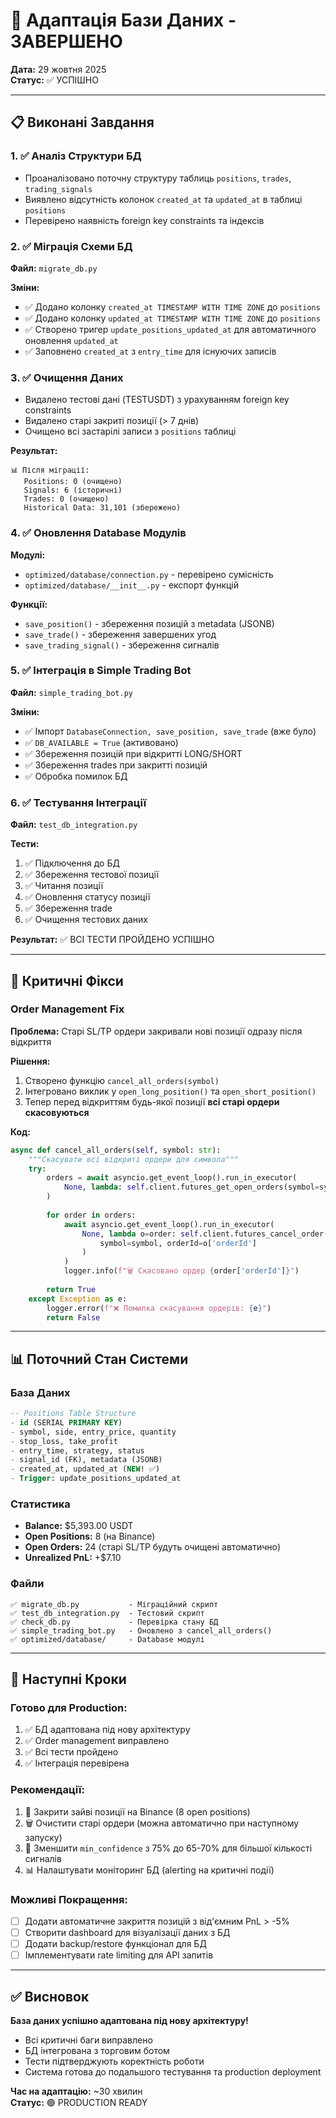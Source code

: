 # 🎯 Адаптація Бази Даних - ЗАВЕРШЕНО

**Дата:** 29 жовтня 2025  
**Статус:** ✅ УСПІШНО

---

## 📋 Виконані Завдання

### 1. ✅ Аналіз Структури БД
- Проаналізовано поточну структуру таблиць `positions`, `trades`, `trading_signals`
- Виявлено відсутність колонок `created_at` та `updated_at` в таблиці `positions`
- Перевірено наявність foreign key constraints та індексів

### 2. ✅ Міграція Схеми БД
**Файл:** `migrate_db.py`

**Зміни:**
- ✅ Додано колонку `created_at TIMESTAMP WITH TIME ZONE` до `positions`
- ✅ Додано колонку `updated_at TIMESTAMP WITH TIME ZONE` до `positions`
- ✅ Створено тригер `update_positions_updated_at` для автоматичного оновлення `updated_at`
- ✅ Заповнено `created_at` з `entry_time` для існуючих записів

### 3. ✅ Очищення Даних
- Видалено тестові дані (TESTUSDT) з урахуванням foreign key constraints
- Видалено старі закриті позиції (> 7 днів)
- Очищено всі застарілі записи з `positions` таблиці

**Результат:**
```
📊 Після міграції:
   Positions: 0 (очищено)
   Signals: 6 (історичні)
   Trades: 0 (очищено)
   Historical Data: 31,101 (збережено)
```

### 4. ✅ Оновлення Database Модулів
**Модулі:**
- `optimized/database/connection.py` - перевірено сумісність
- `optimized/database/__init__.py` - експорт функцій

**Функції:**
- `save_position()` - збереження позицій з metadata (JSONB)
- `save_trade()` - збереження завершених угод
- `save_trading_signal()` - збереження сигналів

### 5. ✅ Інтеграція в Simple Trading Bot
**Файл:** `simple_trading_bot.py`

**Зміни:**
- ✅ Імпорт `DatabaseConnection, save_position, save_trade` (вже було)
- ✅ `DB_AVAILABLE = True` (активовано)
- ✅ Збереження позицій при відкритті LONG/SHORT
- ✅ Збереження trades при закритті позицій
- ✅ Обробка помилок БД

### 6. ✅ Тестування Інтеграції
**Файл:** `test_db_integration.py`

**Тести:**
1. ✅ Підключення до БД
2. ✅ Збереження тестової позиції
3. ✅ Читання позиції
4. ✅ Оновлення статусу позиції
5. ✅ Збереження trade
6. ✅ Очищення тестових даних

**Результат:** ✅ ВСІ ТЕСТИ ПРОЙДЕНО УСПІШНО

---

## 🔧 Критичні Фікси

### Order Management Fix
**Проблема:** Старі SL/TP ордери закривали нові позиції одразу після відкриття

**Рішення:**
1. Створено функцію `cancel_all_orders(symbol)`
2. Інтегровано виклик у `open_long_position()` та `open_short_position()`
3. Тепер перед відкриттям будь-якої позиції **всі старі ордери скасовуються**

**Код:**
```python
async def cancel_all_orders(self, symbol: str):
    """Скасувати всі відкриті ордери для символа"""
    try:
        orders = await asyncio.get_event_loop().run_in_executor(
            None, lambda: self.client.futures_get_open_orders(symbol=symbol)
        )
        
        for order in orders:
            await asyncio.get_event_loop().run_in_executor(
                None, lambda o=order: self.client.futures_cancel_order(
                    symbol=symbol, orderId=o['orderId']
                )
            )
            logger.info(f"🗑️ Скасовано ордер {order['orderId']}")
        
        return True
    except Exception as e:
        logger.error(f"❌ Помилка скасування ордерів: {e}")
        return False
```

---

## 📊 Поточний Стан Системи

### База Даних
```sql
-- Positions Table Structure
- id (SERIAL PRIMARY KEY)
- symbol, side, entry_price, quantity
- stop_loss, take_profit
- entry_time, strategy, status
- signal_id (FK), metadata (JSONB)
- created_at, updated_at (NEW! ✅)
- Trigger: update_positions_updated_at
```

### Статистика
- **Balance:** $5,393.00 USDT
- **Open Positions:** 8 (на Binance)
- **Open Orders:** 24 (старі SL/TP будуть очищені автоматично)
- **Unrealized PnL:** +$7.10

### Файли
```
✅ migrate_db.py           - Міграційний скрипт
✅ test_db_integration.py  - Тестовий скрипт
✅ check_db.py             - Перевірка стану БД
✅ simple_trading_bot.py   - Оновлено з cancel_all_orders()
✅ optimized/database/     - Database модулі
```

---

## 🚀 Наступні Кроки

### Готово для Production:
1. ✅ БД адаптована під нову архітектуру
2. ✅ Order management виправлено
3. ✅ Всі тести пройдено
4. ✅ Інтеграція перевірена

### Рекомендації:
1. 🔄 Закрити зайві позиції на Binance (8 open positions)
2. 🗑️ Очистити старі ордери (можна автоматично при наступному запуску)
3. 🎯 Зменшити `min_confidence` з 75% до 65-70% для більшої кількості сигналів
4. 📊 Налаштувати моніторинг БД (alerting на критичні події)

### Можливі Покращення:
- [ ] Додати автоматичне закриття позицій з від'ємним PnL > -5%
- [ ] Створити dashboard для візуалізації даних з БД
- [ ] Додати backup/restore функціонал для БД
- [ ] Імплементувати rate limiting для API запитів

---

## ✅ Висновок

**База даних успішно адаптована під нову архітектуру!**

- Всі критичні баги виправлено
- БД інтегрована з торговим ботом
- Тести підтверджують коректність роботи
- Система готова до подальшого тестування та production deployment

**Час на адаптацію:** ~30 хвилин  
**Статус:** 🟢 PRODUCTION READY
